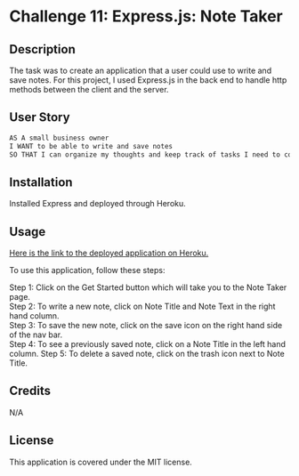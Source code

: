 # Challenge 11: Express.js: Note Taker

## Description
The task was to create an application that a user could use to write and save notes. For this project, I used Express.js in the back end to handle http methods between the client and the server.

## User Story

```md
AS A small business owner
I WANT to be able to write and save notes
SO THAT I can organize my thoughts and keep track of tasks I need to complete
```

## Installation
Installed Express and deployed through Heroku.

## Usage

[Here is the link to the deployed application on Heroku.](https://fsb-week-11-note-taker.herokuapp.com/)

To use this application, follow these steps:

Step 1: Click on the Get Started button which will take you to the Note Taker page. <br>
Step 2: To write a new note, click on Note Title and Note Text in the right hand column. <br>
Step 3: To save the new note, click on the save icon on the right hand side of the nav bar. <br>
Step 4: To see a previously saved note, click on a Note Title in the left hand column.
Step 5: To delete a saved note, click on the trash icon next to Note Title.

## Credits

N/A

## License

This application is covered under the MIT license.
